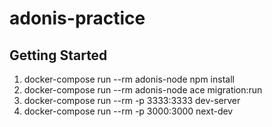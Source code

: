 # adonis-practice
 
## Getting Started

1. docker-compose run --rm adonis-node npm install
2. docker-compose run --rm adonis-node ace migration:run
3. docker-compose run --rm -p 3333:3333 dev-server
4. docker-compose run --rm -p 3000:3000 next-dev
